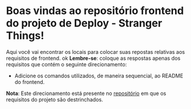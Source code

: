 # Boas vindas ao repositório frontend do projeto de Deploy - Stranger Things!

Aqui você vai encontrar os locais para colocar suas repostas relativas aos requisitos de frontend.
ok
**Lembre-se**: coloque as respostas apenas dos requisitos que contém o seguinte direcionamento:

  - Adicione os comandos utilizados, de maneira sequencial, ao README do frontend.

**Nota**: Este direcionamento está presente no [repositório](https://github.com/betrybe/sd-0x-stranger-things) em que os requisitos do projeto são destrinchados.
